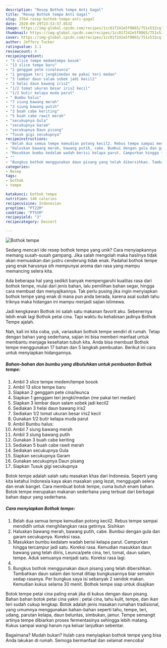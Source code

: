 ```yaml
---
description: "Resep Bothok tempe Anti Gagal"
title: "Resep Bothok tempe Anti Gagal"
slug: 3764-resep-bothok-tempe-anti-gagal
date: 2020-09-29T23:53:57.053Z
image: https://img-global.cpcdn.com/recipes/1cc01f242e5f0865/751x532cq70/bothok-tempe-foto-resep-utama.jpg
thumbnail: https://img-global.cpcdn.com/recipes/1cc01f242e5f0865/751x532cq70/bothok-tempe-foto-resep-utama.jpg
cover: https://img-global.cpcdn.com/recipes/1cc01f242e5f0865/751x532cq70/bothok-tempe-foto-resep-utama.jpg
author: Jeffery Tucker
ratingvalue: 3.1
reviewcount: 4
recipeingredient:
- "3 slice tempe medemtempe bosok"
- "13 slice tempe baru"
- "2 genggam pete cinaleunca"
- "1 genggam teri jengkimedan me pakai teri medan"
- "3 lembar daun salam sobek jadi kecil2"
- "3 helai daun bawang iris2"
- "1/2 tomat ukuran besar iris2 kecil"
- "1/2 butir kelapa muda parut"
- " Bumbu halus"
- "7 siung bawang merah"
- "3 siung bawang putih"
- "3 buah cabe keriting"
- "5 buah cabe rawit merah"
- "secukupnya Gula"
- "secukupnya Garam"
- "secukupnya Daun pisang"
- "Tusuk gigi secukupnya"
recipeinstructions:
- "Belah dua semua tempe kemudian potong kecil2. Rebus tempe sampai mendidih untuk menghilangkan rasa getirnya. Sisihkan"
- "Haluskan bawang merah, bawang putih, cabe. Bumbui dengan gula dan garam secukupnya. Koreksi rasa."
- "Masukkan bumbu kedalam wadah berisi kelapa parut. Campurkan hingga tercampur jadi satu. Koreksi rasa. Kemudian masukkan daun bawang yang telah diiris, Leunca/pete cina, teri, tomat, daun salam, tempe. Aduk semuanya menjadi satu. Koreksi rasa lagi."
- ""
- "Bungkus bothok menggunakan daun pisang yang telah dibersihkan. Tambahkan daun salam dan tomat ditiap bungkusannya biar semakin sedap rasanya. Per bungkus saya isi sebanyak 2 sendok makan. Kemudian kukus selama 30 menit. Bothok tempe siap untuk disajikan"
categories:
- Resep
tags:
- bothok
- tempe

katakunci: bothok tempe 
nutrition: 140 calories
recipecuisine: Indonesian
preptime: "PT22M"
cooktime: "PT55M"
recipeyield: "3"
recipecategory: Dessert

---
```



![Bothok tempe](https://img-global.cpcdn.com/recipes/1cc01f242e5f0865/751x532cq70/bothok-tempe-foto-resep-utama.jpg)

Sedang mencari ide resep bothok tempe yang unik? Cara menyiapkannya memang susah-susah gampang. Jika salah mengolah maka hasilnya tidak akan memuaskan dan justru cenderung tidak enak. Padahal bothok tempe yang enak harusnya sih mempunyai aroma dan rasa yang mampu memancing selera kita.

Ada beberapa hal yang sedikit banyak mempengaruhi kualitas rasa dari bothok tempe, mulai dari jenis bahan, lalu pemilihan bahan segar, hingga cara membuat dan menyajikannya. Tak perlu pusing jika ingin menyiapkan bothok tempe yang enak di mana pun anda berada, karena asal sudah tahu triknya maka hidangan ini mampu menjadi sajian istimewa.

Jadi kengkawan Bothok ini salah satu makanan favorit aku. Sebenernya lebih enak lagi Bothok petai cina. Tapi waktu itu kehabisan jadinya Bothok Tempe ajalah.


Nah, kali ini kita coba, yuk, variasikan bothok tempe sendiri di rumah. Tetap dengan bahan yang sederhana, sajian ini bisa memberi manfaat untuk membantu menjaga kesehatan tubuh kita. Anda bisa membuat Bothok tempe menggunakan 17 bahan dan 5 langkah pembuatan. Berikut ini cara untuk menyiapkan hidangannya.

<!--inarticleads1-->

##### Bahan-bahan dan bumbu yang dibutuhkan untuk pembuatan Bothok tempe:

1. Ambil 3 slice tempe medem/tempe bosok
1. Ambil 13 slice tempe baru
1. Siapkan 2 genggam pete cina/leunca
1. Siapkan 1 genggam teri jengki/medan (me pakai teri medan)
1. Siapkan 3 lembar daun salam sobek jadi kecil2
1. Sediakan 3 helai daun bawang iris2
1. Sediakan 1/2 tomat ukuran besar iris2 kecil
1. Gunakan 1/2 butir kelapa muda parut
1. Ambil  Bumbu halus:
1. Ambil 7 siung bawang merah
1. Ambil 3 siung bawang putih
1. Gunakan 3 buah cabe keriting
1. Sediakan 5 buah cabe rawit merah
1. Sediakan secukupnya Gula
1. Siapkan secukupnya Garam
1. Gunakan secukupnya Daun pisang
1. Siapkan Tusuk gigi secukupnya


Botok tempe adalah salah satu masakan khas dari Indonesia. Seperti yang kita ketahui Indonesia kaya akan masakan yang lezat, menggugah selera dan enak banget. Cara membuat botok tempe, cuma butuh enam bahan. Botok tempe merupakan makanan sederhana yang terbuat dari berbagai bahan dapur yang sederhana. 

<!--inarticleads2-->

##### Cara menyiapkan Bothok tempe:

1. Belah dua semua tempe kemudian potong kecil2. Rebus tempe sampai mendidih untuk menghilangkan rasa getirnya. Sisihkan
1. Haluskan bawang merah, bawang putih, cabe. Bumbui dengan gula dan garam secukupnya. Koreksi rasa.
1. Masukkan bumbu kedalam wadah berisi kelapa parut. Campurkan hingga tercampur jadi satu. Koreksi rasa. Kemudian masukkan daun bawang yang telah diiris, Leunca/pete cina, teri, tomat, daun salam, tempe. Aduk semuanya menjadi satu. Koreksi rasa lagi.
1. 
1. Bungkus bothok menggunakan daun pisang yang telah dibersihkan. Tambahkan daun salam dan tomat ditiap bungkusannya biar semakin sedap rasanya. Per bungkus saya isi sebanyak 2 sendok makan. Kemudian kukus selama 30 menit. Bothok tempe siap untuk disajikan


Botok tempe petai cina paling enak jika di kukus dengan daun pisang. Bahan bahan botok petai cina yakni : petai cina, tahu kulit, tempe, dan ikan teri sudah cukup lengkap. Botok adalah jenis masakan rumahan tradisional, yang umumnya menggunakan bahan-bahan seperti tahu, tempe, teri, udang, parutan kelapa, daun beluntas, simbukan, jamur. Tempe semangit artinya tempe dibiarkan proses fermentasinya sehingga lebih matang. Kukus sampai wangi harum nya keluar lanjutkan sebentar. 

Bagaimana? Mudah bukan? Itulah cara menyiapkan bothok tempe yang bisa Anda lakukan di rumah. Semoga bermanfaat dan selamat mencoba!
